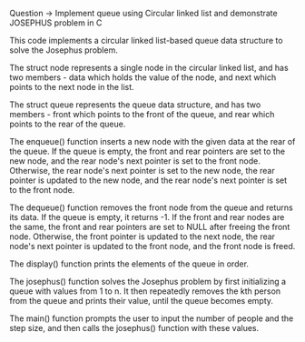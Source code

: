 Question -> Implement queue using Circular linked list and
demonstrate JOSEPHUS problem in C


This code implements a circular linked list-based queue data structure to solve the Josephus problem.

The struct node represents a single node in the circular linked list, and has two members - data which holds the value of the node, and next which points to the next node in the list.

The struct queue represents the queue data structure, and has two members - front which points to the front of the queue, and rear which points to the rear of the queue.

The enqueue() function inserts a new node with the given data at the rear of the queue. If the queue is empty, the front and rear pointers are set to the new node, and the rear node's next pointer is set to the front node. Otherwise, the rear node's next pointer is set to the new node, the rear pointer is updated to the new node, and the rear node's next pointer is set to the front node.

The dequeue() function removes the front node from the queue and returns its data. If the queue is empty, it returns -1. If the front and rear nodes are the same, the front and rear pointers are set to NULL after freeing the front node. Otherwise, the front pointer is updated to the next node, the rear node's next pointer is updated to the front node, and the front node is freed.

The display() function prints the elements of the queue in order.

The josephus() function solves the Josephus problem by first initializing a queue with values from 1 to n. It then repeatedly removes the kth person from the queue and prints their value, until the queue becomes empty.

The main() function prompts the user to input the number of people and the step size, and then calls the josephus() function with these values.